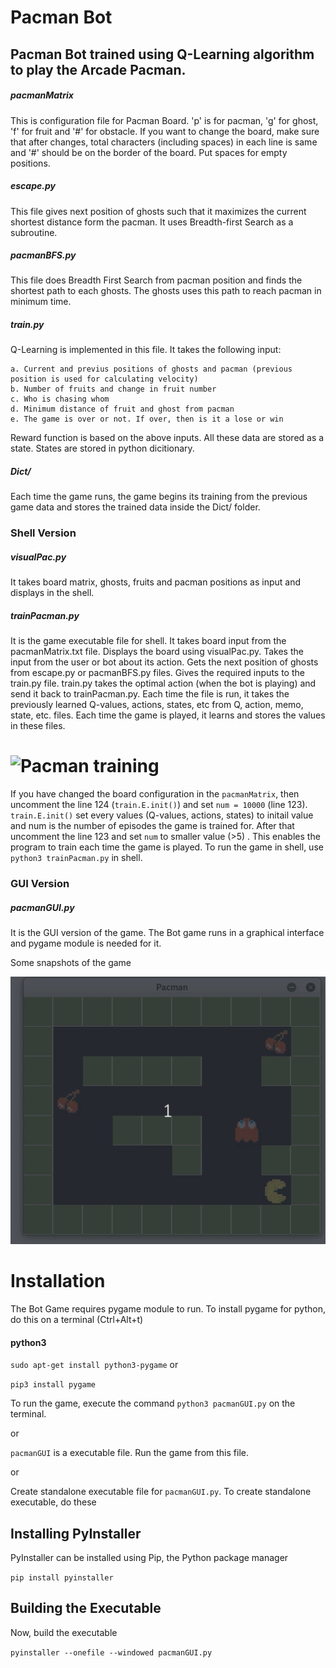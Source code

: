 #     Pacman Bot
## Pacman Bot trained using Q-Learning algorithm to play the Arcade Pacman.
##### pacmanMatrix
  This is configuration file for Pacman Board. 'p' is for pacman, 'g' for ghost, 'f' for fruit and '#' for obstacle. If you want to change the board, make sure that after changes, total characters (including spaces) in each line is same and '#' should be on the border of the board. Put spaces for empty positions. 
##### escape.py
  This file gives next position of ghosts such that it maximizes the current shortest distance form the pacman. It uses Breadth-first Search as a subroutine.
##### pacmanBFS.py
  This file does Breadth First Search from pacman position and finds the shortest path to each ghosts. The ghosts uses this path to reach pacman in minimum time.
##### train.py
  Q-Learning is implemented in this file. It takes the following input:
  
    a. Current and previus positions of ghosts and pacman (previous position is used for calculating velocity)
    b. Number of fruits and change in fruit number
    c. Who is chasing whom
    d. Minimum distance of fruit and ghost from pacman
    e. The game is over or not. If over, then is it a lose or win
    
 Reward function is based on the above inputs. All these data are stored as a state. States are stored in python dicitionary. 
##### Dict/
Each time the game runs, the game begins its training from the previous game data and stores the trained data inside the Dict/ folder.
### Shell Version
##### visualPac.py
  It takes board matrix, ghosts, fruits and pacman positions as input and displays in the shell.
##### trainPacman.py
  It is the game executable file for shell. It takes board input from the pacmanMatrix.txt file. Displays the board using visualPac.py. Takes the input from the user or bot about its action. Gets the next position of ghosts from escape.py or pacmanBFS.py files. Gives the required inputs to the train.py file. train.py takes the optimal action (when the bot is playing) and send it back to trainPacman.py. Each time the file is run, it takes the previously learned Q-values, actions, states, etc from Q, action, memo, state, etc. files. Each time the game is played, it learns and stores the values in these files.
#	![Pacman training](https://github.com/iamrakesh28/Games/blob/master/images/pacmancui.gif)
 If you have changed the board configuration in the `pacmanMatrix`, then uncomment the line 124 (`train.E.init()`) and set `num = 10000` (line 123). `train.E.init()` set every values (Q-values, actions, states) to initail value and num is the number of episodes the game is trained for. After that uncomment the line 123 and set `num` to smaller value (>5) . This enables the program to train each time the game is played.
 To run the game in shell, use `python3 trainPacman.py` in shell.
 
 ### GUI Version
 ##### pacmanGUI.py
  It is the GUI version of the game. The Bot game runs in a graphical interface and pygame module is needed for it.
  
  Some snapshots of the game
  
  ![Pacman1](https://github.com/iamrakesh28/pacman-game/blob/pacman-ai/Images/pacmangui-ai.gif) 
 

# Installation

The Bot Game requires pygame module to run. To install pygame for python, do this on a terminal (Ctrl+Alt+t)

#### python3
`sudo apt-get install python3-pygame`
or

`pip3 install pygame`

To run the game, execute the command `python3 pacmanGUI.py` on the terminal.

or

`pacmanGUI` is a executable file. Run the game from this file.

or

Create standalone executable file for `pacmanGUI.py`. To create standalone executable, do these

## Installing PyInstaller
PyInstaller can be installed using Pip, the Python package manager

`pip install pyinstaller`

## Building the Executable

Now, build the executable

`pyinstaller --onefile --windowed pacmanGUI.py`
